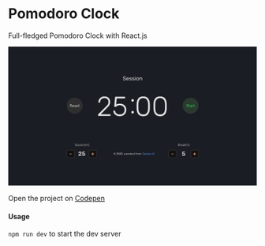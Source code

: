 # Pomodoro Clock
Full-fledged Pomodoro Clock with React.js

![alt text](src/banner.png "Pomodoro Clock")

Open the project on [Codepen](https://codepen.io/Darbaz/pen/KKVQXPj)

#### Usage
`npm run dev` to start the dev server